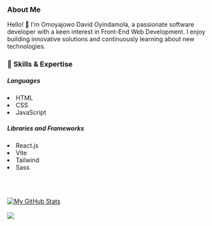 ### About Me

Hello! 👋 I'm Omoyajowo David Oyindamola, a passionate software developer with a keen interest in Front-End Web Development. I enjoy building innovative solutions and continuously learning about new technologies.

### 🌟 Skills & Expertise

<h5>Languages</h5>
<li>HTML<li>CSS<li>JavaScript
<h5>Libraries and Frameworks</h5>
<li>React.js<li>Vite<li>Tailwind<li>Sass


<br><br>

[![My GitHub Stats](https://github-readme-stats.vercel.app/api/?username=damdave&count_private=true&theme=tokyonight&show_icons=true&hide_border=true)]() <br><br>
![](https://github-readme-stats.vercel.app/api/top-langs/?username=damdave&theme=tokyonight&hide_border=true&include_all_commits=true&show_icons=true&layout=compact)
